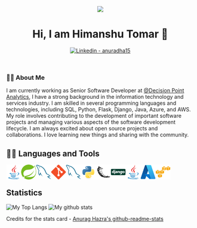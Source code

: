 <div align="center">
<img src="https://media.giphy.com/media/cLGu3Icy4OImKOJpai/giphy.gif" height="200"  />
  
# Hi, I am Himanshu Tomar 👋 
[<img height="30" alt="Linkedin - anuradha15" src="https://img.shields.io/badge/linkedin-blue.svg?&style=for-the-badge&logo=linkedin&logoColor=white" />][LinkedIn]
</div>
<br/>

### 🤵‍♂️ About Me 

I am currently working as Senior Software Developer at [@Decision Point Analytics](https://decisionpoint.ai/), I have a strong background in the information technology and services industry. I am skilled in several programming languages and technologies, including SQL, Python, Flask, Django, Java, Azure, and AWS. My role involves contributing to the development of important software projects and managing various aspects of the software development lifecycle. I am always excited about open source projects and collaborations. I love learning new things and sharing with the community.
<br/>

## 👨‍💻 Languages and Tools

<div>
<img align="left" alt="HTML5" height="40"  src="https://raw.githubusercontent.com/devicons/devicon/master/icons/java/java-original.svg" />
<img align="left" alt="CSS3" height="40" src="https://raw.githubusercontent.com/devicons/devicon/master/icons/spring/spring-original.svg" />
<img align="left" alt="Sass" height="40" src="https://raw.githubusercontent.com/devicons/devicon/master/icons/mysql/mysql-original.svg" />
<img align="left" alt="Git" height="40" src="https://raw.githubusercontent.com/devicons/devicon/master/icons/git/git-original.svg" /> 
<img align="left" alt="SQL" height="40"  src="https://raw.githubusercontent.com/devicons/devicon/master/icons/mysql/mysql-original.svg" />
<img align="left" alt="Python" height="40" src="https://raw.githubusercontent.com/devicons/devicon/master/icons/python/python-original.svg" />
<img align="left" alt="Flask" height="40" src="https://raw.githubusercontent.com/devicons/devicon/master/icons/flask/flask-original.svg" />
<img align="left" alt="Django" height="40" src="https://raw.githubusercontent.com/devicons/devicon/master/icons/django/django-original.svg" /> 
<img align="left" alt="Java" height="40" src="https://raw.githubusercontent.com/devicons/devicon/master/icons/java/java-original.svg" /> 
<img align="left" alt="Azure" height="40" src="https://raw.githubusercontent.com/devicons/devicon/master/icons/azure/azure-original.svg" />
<img align="left" alt="AWS" height="40"  src="https://raw.githubusercontent.com/devicons/devicon/master/icons/amazonwebservices/amazonwebservices-original.svg" />
</div>
<br/>
<br/>


## Statistics

![My Top Langs](https://github-readme-stats.vercel.app/api/top-langs/?username=himanshutomar31&layout=compact&theme=radical)
![My github stats](https://github-readme-stats.vercel.app/api?username=himanshutomar31&show_icons=true&include_all_commits=true&theme=radical&hide=issues,contribs)

Credits for the stats card - [Anurag Hazra's github-readme-stats](https://github.com/anuraghazra/github-readme-stats)

[LinkedIn]: https://www.linkedin.com/in/himanshu-tomar-09287b135/
